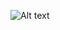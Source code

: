 ![Alt text]("Images/https://raw.githubusercontent.com/EvgenL/MinecraftGpt/master/Images/Screenshot_2023-04-10_at_14.05.12.png")